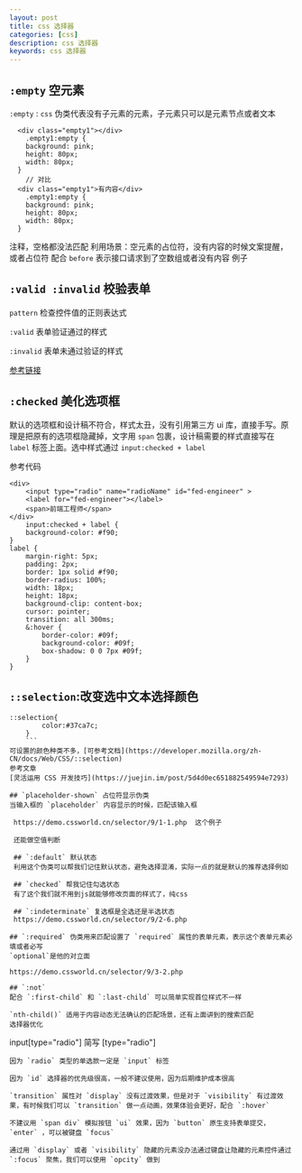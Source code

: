 ```yaml
---
layout: post
title: css 选择器
categories: [css]
description: css 选择器
keywords: css 选择器
---
```

## `:empty` 空元素

`:empty` : `css` 伪类代表没有子元素的元素，子元素只可以是元素节点或者文本

```
  <div class="empty1"></div>
	.empty1:empty {
    background: pink;
    height: 80px;
    width: 80px;
  }
	// 对比
  <div class="empty1">有内容</div>
	.empty1:empty {
    background: pink;
    height: 80px;
    width: 80px;
  }
```
注释，空格都没法匹配
利用场景：空元素的占位符，没有内容的时候文案提醒，或者占位符
配合 `before` 表示接口请求到了空数组或者没有内容  例子

## `:valid :invalid` 校验表单

`pattern` 检查控件值的正则表达式

`:valid` 表单验证通过的样式

`:invalid` 表单未通过验证的样式

[参考链接](https://codepen.io/JowayYoung/pen/QemxKr)

## `:checked` 美化选项框

默认的选项框和设计稿不符合，样式太丑，没有引用第三方 ui 库，直接手写。原理是把原有的选项框隐藏掉，文字用 `span` 包裹，设计稿需要的样式直接写在 `label` 标签上面。选中样式通过 `input:checked + label`

参考代码

```
<div>
	<input type="radio" name="radioName" id="fed-engineer" >
	<label for="fed-engineer"></label>
	<span>前端工程师</span>
</div>
	input:checked + label {
	background-color: #f90;
}
label {
	margin-right: 5px;
	padding: 2px;
	border: 1px solid #f90;
	border-radius: 100%;
	width: 18px;
	height: 18px;
	background-clip: content-box;
	cursor: pointer;
	transition: all 300ms;
	&:hover {
		border-color: #09f;
		background-color: #09f;
		box-shadow: 0 0 7px #09f;
	}
}
```

## `::selection`:改变选中文本选择颜色

```
::selection{
		color:#37ca7c;
	}
	```
可设置的颜色种类不多，[可参考文档](https://developer.mozilla.org/zh-CN/docs/Web/CSS/::selection)
参考文章
[灵活运用 CSS 开发技巧](https://juejin.im/post/5d4d0ec651882549594e7293)

## `placeholder-shown` 占位符显示伪类
当输入框的 `placeholder` 内容显示的时候，匹配该输入框

 https://demo.cssworld.cn/selector/9/1-1.php  这个例子

 还能做空值判断

 ## `:default` 默认状态
 利用这个伪类可以帮我们记住默认状态，避免选择混淆，实际一点的就是默认的推荐选择例如

 ## `checked` 帮我记住勾选状态
 有了这个我们就不用到js就能够修改页面的样式了，纯css

 ## `:indeterminate` 复选框是全选还是半选状态
 https://demo.cssworld.cn/selector/9/2-6.php 

## `:required` 伪类用来匹配设置了 `required` 属性的表单元素，表示这个表单元素必填或者必写
`optional`是他的对立面

https://demo.cssworld.cn/selector/9/3-2.php

## `:not`
配合 `:first-child` 和 `:last-child` 可以简单实现首位样式不一样

`nth-child()` 适用于内容动态无法确认的匹配场景，还有上面讲到的搜索匹配
选择器优化
```
input[type="radio"] 简写 [type="radio"]
```
因为 `radio` 类型的单选款一定是 `input` 标签

因为 `id` 选择器的优先级很高，一般不建议使用，因为后期维护成本很高

`transition` 属性对 `display` 没有过渡效果，但是对于 `visibility` 有过渡效果，有时候我们可以 `transition` 做一点动画，效果体验会更好，配合	`:hover`

不建议用 `span div` 模拟按钮 `ui` 效果，因为 `button` 原生支持表单提交，`enter` ，可以被键盘 `focus` 

通过用 `display` 或者 `visibility` 隐藏的元素没办法通过键盘让隐藏的元素控件通过 `:focus` 聚焦，我们可以使用 `opcity` 做到
